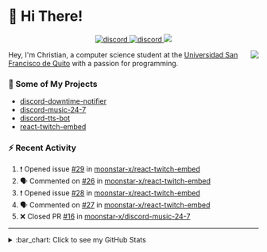 # :wave: Hi There!

<p align="center">
  <a href="https://discord.gg/mhj3Zsv">
    <img alt="discord" src="https://img.shields.io/discord/730998659008823296.svg?label=&logo=discord&logoColor=ffffff&color=7389D8&labelColor=6A7EC2"/>
  </a>
  <a href="https://twitter.com/moonstar_x99">
    <img alt="discord" src="https://img.shields.io/twitter/follow/moonstar_x99?label=Follow%20Me%21&style=social"/>
  </a>
  <a href="https://badges.pufler.dev">
    <img src="https://badges.pufler.dev/visits/moonstar-x/moonstar-x?style=flat&logo=github">
  </a>
</p>

<img align="right" src="https://media.tenor.com/images/cb8fb20986aac7eef75c8ce6bc3997c0/tenor.gif" />

Hey, I'm Christian, a computer science student at the [Universidad San Francisco de Quito](http://www.usfq.edu.ec/Paginas/Inicio.aspx) with a passion for programming.

### :rocket: Some of My Projects

* [discord-downtime-notifier](https://github.com/moonstar-x/discord-downtime-notifier)
* [discord-music-24-7](https://github.com/moonstar-x/discord-music-24-7)
* [discord-tts-bot](https://github.com/moonstar-x/discord-tts-bot)
* [react-twitch-embed](https://github.com/moonstar-x/react-twitch-embed)

### :zap: Recent Activity

<!--START_SECTION:activity-->
1. ❗️ Opened issue [#29](https://github.com/moonstar-x/react-twitch-embed/issues/29) in [moonstar-x/react-twitch-embed](https://github.com/moonstar-x/react-twitch-embed)
2. 🗣 Commented on [#26](https://github.com/moonstar-x/react-twitch-embed/issues/26) in [moonstar-x/react-twitch-embed](https://github.com/moonstar-x/react-twitch-embed)
3. ❗️ Opened issue [#28](https://github.com/moonstar-x/react-twitch-embed/issues/28) in [moonstar-x/react-twitch-embed](https://github.com/moonstar-x/react-twitch-embed)
4. 🗣 Commented on [#27](https://github.com/moonstar-x/react-twitch-embed/issues/27) in [moonstar-x/react-twitch-embed](https://github.com/moonstar-x/react-twitch-embed)
5. ❌ Closed PR [#16](https://github.com/moonstar-x/discord-music-24-7/pull/16) in [moonstar-x/discord-music-24-7](https://github.com/moonstar-x/discord-music-24-7)
<!--END_SECTION:activity-->

---

<details>
  <summary>
    :bar_chart: Click to see my GitHub Stats
  </summary>
  <p align="center">
    <br>
    <img alt="GitHub Stats" src="https://github-readme-stats.vercel.app/api?username=moonstar-x&count_private=true&show_icons=true&theme=dracula" />
    <br>
    <img alt="GitHub Top Languages" src="https://github-readme-stats.vercel.app/api/top-langs/?username=moonstar-x&layout=compact&theme=dracula" />
  </p>
</details>
